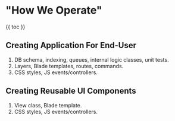 # "How We Operate"

{{ toc }}

## Creating Application For End-User

1. DB schema, indexing, queues, internal logic classes, unit tests.
2. Layers, Blade templates, routes, commands.
3. CSS styles, JS events/controllers.

## Creating Reusable UI Components

1. View class, Blade template.
2. CSS styles, JS events/controllers.
